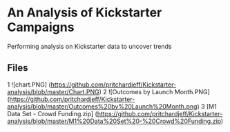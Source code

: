 # An Analysis of Kickstarter Campaigns
Performing analysis on Kickstarter data to uncover trends

## Files
1 ![chart.PNG] (https://github.com/pritchardjeff/Kickstarter-analysis/blob/master/Chart.PNG)
2 ![Outcomes by Launch Month.PNG] (https://github.com/pritchardjeff/Kickstarter-analysis/blob/master/Outcomes%20by%20Launch%20Month.png)
3 [M1 Data Set - Crowd Funding.zip] (https://github.com/pritchardjeff/Kickstarter-analysis/blob/master/M1%20Data%20Set%20-%20Crowd%20Funding.zip)
